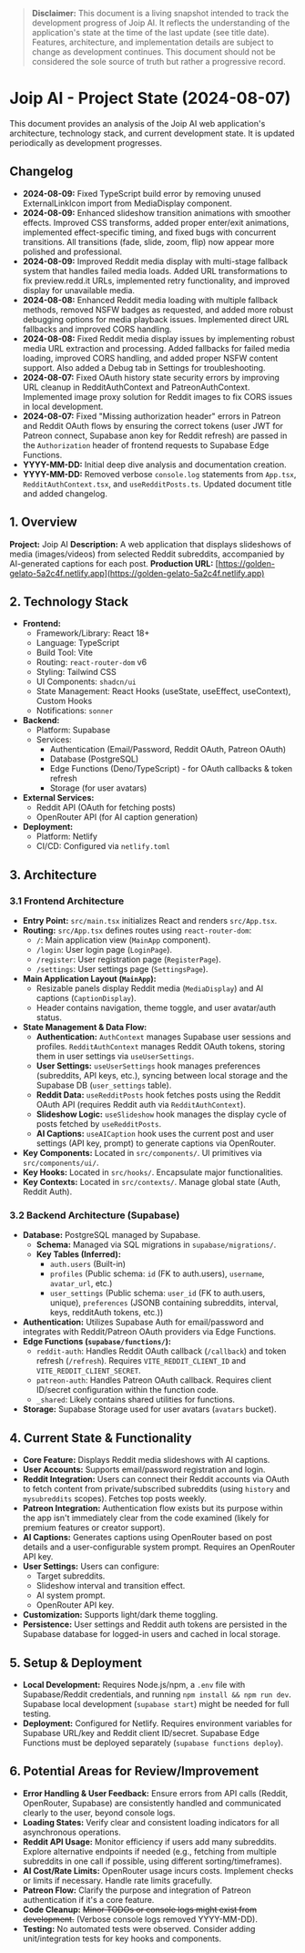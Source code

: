 > **Disclaimer:** This document is a living snapshot intended to track the development progress of Joip AI. It reflects the understanding of the application's state at the time of the last update (see title date). Features, architecture, and implementation details are subject to change as development continues. This document should not be considered the sole source of truth but rather a progressive record.

# Joip AI - Project State (2024-08-07)

This document provides an analysis of the Joip AI web application's architecture, technology stack, and current development state. It is updated periodically as development progresses.

## Changelog

*   **2024-08-09:** Fixed TypeScript build error by removing unused ExternalLinkIcon import from MediaDisplay component.
*   **2024-08-09:** Enhanced slideshow transition animations with smoother effects. Improved CSS transforms, added proper enter/exit animations, implemented effect-specific timing, and fixed bugs with concurrent transitions. All transitions (fade, slide, zoom, flip) now appear more polished and professional.
*   **2024-08-09:** Improved Reddit media display with multi-stage fallback system that handles failed media loads. Added URL transformations to fix preview.redd.it URLs, implemented retry functionality, and improved display for unavailable media.
*   **2024-08-08:** Enhanced Reddit media loading with multiple fallback methods, removed NSFW badges as requested, and added more robust debugging options for media playback issues. Implemented direct URL fallbacks and improved CORS handling.
*   **2024-08-08:** Fixed Reddit media display issues by implementing robust media URL extraction and processing. Added fallbacks for failed media loading, improved CORS handling, and added proper NSFW content support. Also added a Debug tab in Settings for troubleshooting.
*   **2024-08-07:** Fixed OAuth history state security errors by improving URL cleanup in RedditAuthContext and PatreonAuthContext. Implemented image proxy solution for Reddit images to fix CORS issues in local development.
*   **2024-08-07:** Fixed "Missing authorization header" errors in Patreon and Reddit OAuth flows by ensuring the correct tokens (user JWT for Patreon connect, Supabase anon key for Reddit refresh) are passed in the `Authorization` header of frontend requests to Supabase Edge Functions.
*   **YYYY-MM-DD:** Initial deep dive analysis and documentation creation.
*   **YYYY-MM-DD:** Removed verbose `console.log` statements from `App.tsx`, `RedditAuthContext.tsx`, and `useRedditPosts.ts`. Updated document title and added changelog.

## 1. Overview

**Project:** Joip AI
**Description:** A web application that displays slideshows of media (images/videos) from selected Reddit subreddits, accompanied by AI-generated captions for each post.
**Production URL:** [https://golden-gelato-5a2c4f.netlify.app](https://golden-gelato-5a2c4f.netlify.app)

## 2. Technology Stack

*   **Frontend:**
    *   Framework/Library: React 18+
    *   Language: TypeScript
    *   Build Tool: Vite
    *   Routing: `react-router-dom` v6
    *   Styling: Tailwind CSS
    *   UI Components: `shadcn/ui`
    *   State Management: React Hooks (useState, useEffect, useContext), Custom Hooks
    *   Notifications: `sonner`
*   **Backend:**
    *   Platform: Supabase
    *   Services:
        *   Authentication (Email/Password, Reddit OAuth, Patreon OAuth)
        *   Database (PostgreSQL)
        *   Edge Functions (Deno/TypeScript) - for OAuth callbacks & token refresh
        *   Storage (for user avatars)
*   **External Services:**
    *   Reddit API (OAuth for fetching posts)
    *   OpenRouter API (for AI caption generation)
*   **Deployment:**
    *   Platform: Netlify
    *   CI/CD: Configured via `netlify.toml`

## 3. Architecture

### 3.1 Frontend Architecture

*   **Entry Point:** `src/main.tsx` initializes React and renders `src/App.tsx`.
*   **Routing:** `src/App.tsx` defines routes using `react-router-dom`:
    *   `/`: Main application view (`MainApp` component).
    *   `/login`: User login page (`LoginPage`).
    *   `/register`: User registration page (`RegisterPage`).
    *   `/settings`: User settings page (`SettingsPage`).
*   **Main Application Layout (`MainApp`):**
    *   Resizable panels display Reddit media (`MediaDisplay`) and AI captions (`CaptionDisplay`).
    *   Header contains navigation, theme toggle, and user avatar/auth status.
*   **State Management & Data Flow:**
    *   **Authentication:** `AuthContext` manages Supabase user sessions and profiles. `RedditAuthContext` manages Reddit OAuth tokens, storing them in user settings via `useUserSettings`.
    *   **User Settings:** `useUserSettings` hook manages preferences (subreddits, API keys, etc.), syncing between local storage and the Supabase DB (`user_settings` table).
    *   **Reddit Data:** `useRedditPosts` hook fetches posts using the Reddit OAuth API (requires Reddit auth via `RedditAuthContext`).
    *   **Slideshow Logic:** `useSlideshow` hook manages the display cycle of posts fetched by `useRedditPosts`.
    *   **AI Captions:** `useAICaption` hook uses the current post and user settings (API key, prompt) to generate captions via OpenRouter.
*   **Key Components:** Located in `src/components/`. UI primitives via `src/components/ui/`.
*   **Key Hooks:** Located in `src/hooks/`. Encapsulate major functionalities.
*   **Key Contexts:** Located in `src/contexts/`. Manage global state (Auth, Reddit Auth).

### 3.2 Backend Architecture (Supabase)

*   **Database:** PostgreSQL managed by Supabase.
    *   **Schema:** Managed via SQL migrations in `supabase/migrations/`.
    *   **Key Tables (Inferred):**
        *   `auth.users` (Built-in)
        *   `profiles` (Public schema: `id` (FK to auth.users), `username`, `avatar_url`, etc.)
        *   `user_settings` (Public schema: `user_id` (FK to auth.users, unique), `preferences` (JSONB containing subreddits, interval, keys, redditAuth tokens, etc.))
*   **Authentication:** Utilizes Supabase Auth for email/password and integrates with Reddit/Patreon OAuth providers via Edge Functions.
*   **Edge Functions (`supabase/functions/`):**
    *   `reddit-auth`: Handles Reddit OAuth callback (`/callback`) and token refresh (`/refresh`). Requires `VITE_REDDIT_CLIENT_ID` and `VITE_REDDIT_CLIENT_SECRET`.
    *   `patreon-auth`: Handles Patreon OAuth callback. Requires client ID/secret configuration within the function code.
    *   `_shared`: Likely contains shared utilities for functions.
*   **Storage:** Supabase Storage used for user avatars (`avatars` bucket).

## 4. Current State & Functionality

*   **Core Feature:** Displays Reddit media slideshows with AI captions.
*   **User Accounts:** Supports email/password registration and login.
*   **Reddit Integration:** Users can connect their Reddit accounts via OAuth to fetch content from private/subscribed subreddits (using `history` and `mysubreddits` scopes). Fetches top posts weekly.
*   **Patreon Integration:** Authentication flow exists but its purpose within the app isn't immediately clear from the code examined (likely for premium features or creator support).
*   **AI Captions:** Generates captions using OpenRouter based on post details and a user-configurable system prompt. Requires an OpenRouter API key.
*   **User Settings:** Users can configure:
    *   Target subreddits.
    *   Slideshow interval and transition effect.
    *   AI system prompt.
    *   OpenRouter API key.
*   **Customization:** Supports light/dark theme toggling.
*   **Persistence:** User settings and Reddit auth tokens are persisted in the Supabase database for logged-in users and cached in local storage.

## 5. Setup & Deployment

*   **Local Development:** Requires Node.js/npm, a `.env` file with Supabase/Reddit credentials, and running `npm install && npm run dev`. Supabase local development (`supabase start`) might be needed for full testing.
*   **Deployment:** Configured for Netlify. Requires environment variables for Supabase URL/key and Reddit client ID/secret. Supabase Edge Functions must be deployed separately (`supabase functions deploy`).

## 6. Potential Areas for Review/Improvement

*   **Error Handling & User Feedback:** Ensure errors from API calls (Reddit, OpenRouter, Supabase) are consistently handled and communicated clearly to the user, beyond console logs.
*   **Loading States:** Verify clear and consistent loading indicators for all asynchronous operations.
*   **Reddit API Usage:** Monitor efficiency if users add many subreddits. Explore alternative endpoints if needed (e.g., fetching from multiple subreddits in one call if possible, using different sorting/timeframes).
*   **AI Cost/Rate Limits:** OpenRouter usage incurs costs. Implement checks or limits if necessary. Handle rate limits gracefully.
*   **Patreon Flow:** Clarify the purpose and integration of Patreon authentication if it's a core feature.
*   **Code Cleanup:** ~~Minor TODOs or console logs might exist from development.~~ (Verbose console logs removed YYYY-MM-DD).
*   **Testing:** No automated tests were observed. Consider adding unit/integration tests for key hooks and components. 